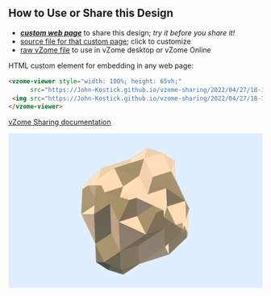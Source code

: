 
## How to Use or Share this Design

 - [***custom web page***][post] to share this design; *try it before you share it!*
 - [source file for that custom page][source]; click to customize
 - [raw vZome file][raw] to use in vZome desktop or vZome Online
 
 HTML custom element for embedding in any web page:
 ```html
<vzome-viewer style="width: 100%; height: 65vh;"
       src="https://John-Kostick.github.io/vzome-sharing/2022/04/27/18-16-41-5-Directions--sticks-v2/5-Directions--sticks-v2.vZome" >
  <img src="https://John-Kostick.github.io/vzome-sharing/2022/04/27/18-16-41-5-Directions--sticks-v2/5-Directions--sticks-v2.png" />
</vzome-viewer>
 ```

[vZome Sharing documentation](https://vzome.github.io/vzome/sharing.html#how-it-works)

![Image](<5-Directions--sticks-v2.png>)


[post]: <https://John-Kostick.github.io/vzome-sharing/2022/04/27/5-Directions--sticks-v2-18-16-41.html>
[source]: <https://github.com/John-Kostick/vzome-sharing/edit/main/_posts/2022-04-27-5-Directions--sticks-v2-18-16-41.md>
[raw]: <https://raw.githubusercontent.com/John-Kostick/vzome-sharing/main/2022/04/27/18-16-41-5-Directions--sticks-v2/5-Directions--sticks-v2.vZome>